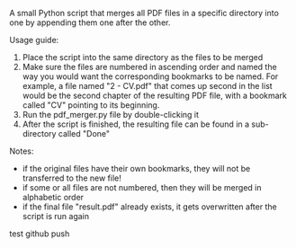A small Python script that merges all PDF files in a specific directory into one by appending them one after the other.

Usage guide:
1. Place the script into the same directory as the files to be merged
2. Make sure the files are numbered in ascending order and named the way you would want the corresponding bookmarks to be named. For example, a file named "2 - CV.pdf" that comes up second in the list would be the second chapter of the resulting PDF file, with a bookmark called "CV" pointing to its beginning.
3. Run the pdf_merger.py file by double-clicking it
4. After the script is finished, the resulting file can be found in a sub-directory called "Done"

Notes: 
- if the original files have their own bookmarks, they will not be transferred to the new file!
- if some or all files are not numbered, then they will be merged in alphabetic order
- if the final file "result.pdf" already exists, it gets overwritten after the script is run again

test github push
